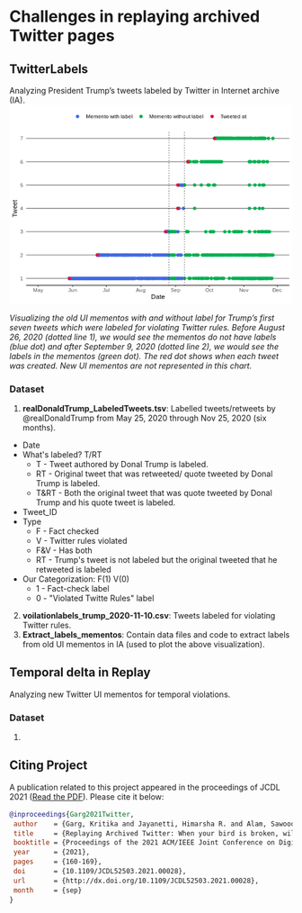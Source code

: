 # Challenges in replaying archived Twitter pages

## TwitterLabels
Analyzing President Trump’s tweets labeled by Twitter in Internet archive (IA). 
![](Extract_labels_mementos/Rplot02.png)

*Visualizing the old UI mementos with and without label for Trump’s first seven tweets which were labeled for violating Twitter rules. Before August 26, 2020 (dotted line 1), we would see the mementos do not have labels (blue dot) and after September 9, 2020  (dotted line 2), we would see the labels in the mementos (green dot). The red dot shows when each tweet was created. New UI mementos are not represented in this chart.*

### Dataset
1. **realDonaldTrump_LabeledTweets.tsv**: Labelled tweets/retweets by @realDonaldTrump from May 25, 2020 through Nov 25, 2020 (six months). 
* Date 
* What's labeled? T/RT
  * T - Tweet authored by Donal Trump is labeled.
  * RT - Original tweet that was retweeted/ quote tweeted by Donal Trump is labeled.
  * T&RT - Both the original tweet that was quote tweeted by Donal Trump and his quote tweet is labeled. 
* Tweet_ID 
* Type  
  * F - Fact checked
  * V - Twitter rules violated
  * F&V - Has both 
  * RT - Trump's tweet is not labeled but the original tweeted that he retweeted is labeled 
* Our Categorization: F(1) V(0)
  * 1 - Fact-check label
  * 0 - "Violated Twitte Rules" label
2. **voilationlabels_trump_2020-11-10.csv**: Tweets labeled for violating Twitter rules. 
3. **Extract_labels_mementos**: Contain data files and code to extract labels from old UI mementos in IA (used to plot the above visualization).


## Temporal delta in Replay
Analyzing new Twitter UI mementos for temporal violations.

### Dataset
1. 


## Citing Project

A publication related to this project appeared in the proceedings of JCDL 2021 ([Read the PDF](https://arxiv.org/pdf/2108.12092.pdf)). Please cite it below:

```bib
@inproceedings{Garg2021Twitter,
 author    = {Garg, Kritika and Jayanetti, Himarsha R. and Alam, Sawood and Weigle, Michele C. and Nelson, Michael L.},
 title     = {Replaying Archived Twitter: When your bird is broken, will it bring you down?},
 booktitle = {Proceedings of the 2021 ACM/IEEE Joint Conference on Digital Libraries (JCDL)},
 year      = {2021},
 pages     = {160-169},
 doi       = {10.1109/JCDL52503.2021.00028},
 url       = {http://dx.doi.org/10.1109/JCDL52503.2021.00028},
 month     = {sep}
}
```
